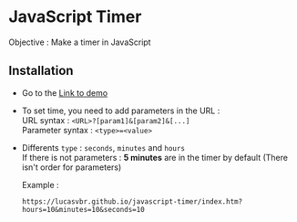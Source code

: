# JavaScript Timer

Objective : Make a timer in JavaScript

## Installation

-   Go to the [Link to demo](https://lucasvbr.github.io/javascript-timer/?minutes=5)
-   To set time, you need to add parameters in the URL :  
    URL syntax : `<URL>?[param1]&[param2]&[...]`  
    Parameter syntax : `<type>=<value>`
-   Differents `type` : `seconds`, `minutes` and `hours`  
    If there is not parameters : **5 minutes** are in the timer by default
    (There isn't order for parameters) 
    
    Example :  
    ```url
    https://lucasvbr.github.io/javascript-timer/index.htm?hours=10&minutes=10&seconds=10
    ```
